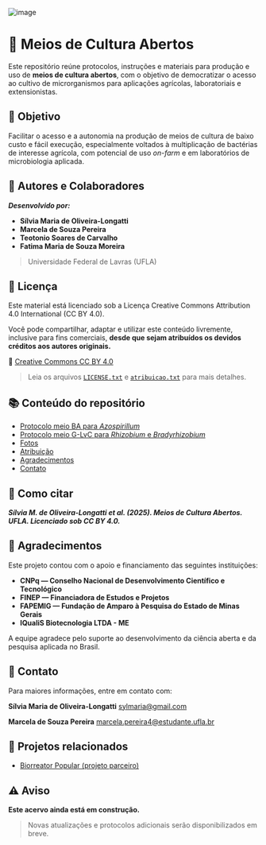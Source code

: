 ![image](https://github.com/user-attachments/assets/e3358073-11a7-45a6-9aa6-f0b9bb7d2897)

# 🧫 Meios de Cultura Abertos

Este repositório reúne protocolos, instruções e materiais para produção e uso de **meios de cultura abertos**, com o objetivo de democratizar o acesso ao cultivo de microrganismos para aplicações agrícolas, laboratoriais e extensionistas.


## 🎯 Objetivo

Facilitar o acesso e a autonomia na produção de meios de cultura de baixo custo e fácil execução, especialmente voltados à multiplicação de bactérias de interesse agrícola, com potencial de uso _on-farm_ e em laboratórios de microbiologia aplicada.


## 👥 Autores e Colaboradores

_**Desenvolvido por:**_

- **Sílvia Maria de Oliveira-Longatti**
- **Marcela de Souza Pereira**
- **Teotonio Soares de Carvalho**
- **Fatima Maria de Souza Moreira**

> Universidade Federal de Lavras (UFLA)


## 📜 Licença

Este material está licenciado sob a Licença Creative Commons Attribution 4.0 International (CC BY 4.0).

Você pode compartilhar, adaptar e utilizar este conteúdo livremente, inclusive para fins comerciais, **desde que sejam atribuídos os devidos créditos aos autores originais.**

🔗 [Creative Commons CC BY 4.0](https://creativecommons.org/licenses/by/4.0/deed.pt_BR)


> Leia os arquivos [`LICENSE.txt`](./license.txt) e [`atribuicao.txt`](./atribuição.md) para mais detalhes.


## 📚 Conteúdo do repositório

- [Protocolo meio BA para *Azospirillum*](./meioBA.md)
- [Protocolo meio G-LvC para *Rhizobium* e *Bradyrhizobium*](./meioG-LvC.md)
- [Fotos](./fotos.md)
- [Atribuição](./atribuição.md)
- [Agradecimentos](./agradecimentos.md)
- [Contato](./contato.md)

  

## 📢 **Como citar**

**_Sílvia M. de Oliveira-Longatti et al. (2025). Meios de Cultura Abertos. UFLA. Licenciado sob CC BY 4.0._**


## 🙏 Agradecimentos

Este projeto contou com o apoio e financiamento das seguintes instituições:

- **CNPq — Conselho Nacional de Desenvolvimento Científico e Tecnológico**  
- **FINEP — Financiadora de Estudos e Projetos**  
- **FAPEMIG — Fundação de Amparo à Pesquisa do Estado de Minas Gerais**  
- **IQualiS Biotecnologia LTDA - ME**

A equipe agradece pelo suporte ao desenvolvimento da ciência aberta e da pesquisa aplicada no Brasil.

## 📧 Contato

Para maiores informações, entre em contato com:

**Sílvia Maria de Oliveira-Longatti** [sylmaria@gmail.com](mailto:sylmaria@gmail.com) 

**Marcela de Souza Pereira**       [marcela.pereira4@estudante.ufla.br](mailto:marcela.pereira4@estudante.ufla.br) 


## 🔗 Projetos relacionados

- [Biorreator Popular (projeto parceiro)](https://github.com/teodecarvalho/BiorreatorPopular.git)

## ⚠️ Aviso

**Este acervo ainda está em construção.**  
> Novas atualizações e protocolos adicionais serão disponibilizados em breve.
